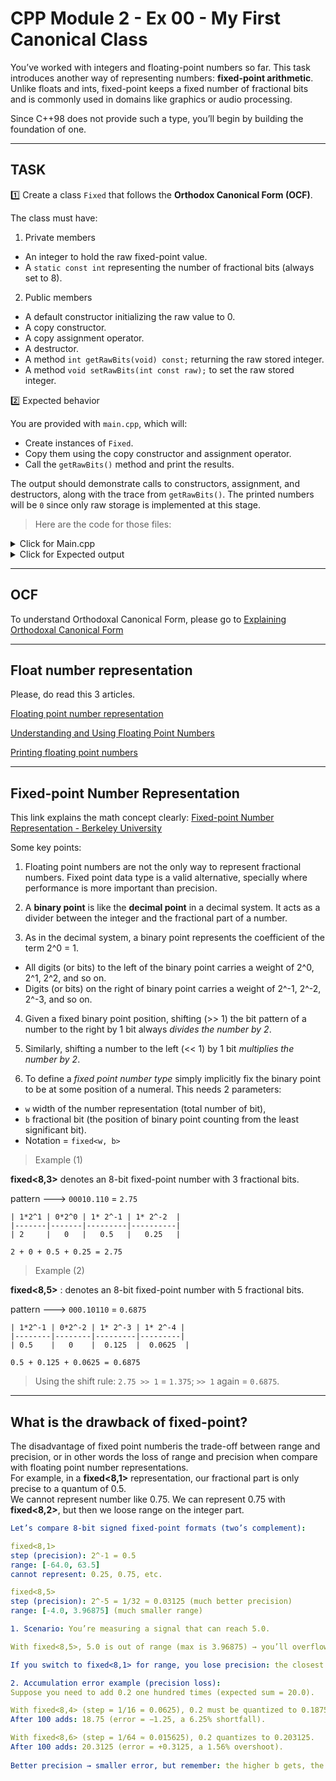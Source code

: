 # CPP Module 2 - Ex 00 - My First Canonical Class

You’ve worked with integers and floating-point numbers so far. This task introduces another way of representing numbers: **fixed-point arithmetic**. Unlike floats and ints, fixed-point keeps a fixed number of fractional bits and is commonly used in domains like graphics or audio processing.  

Since C++98 does not provide such a type, you’ll begin by building the foundation of one.  

---

## TASK

1️⃣ Create a class `Fixed` that follows the **Orthodox Canonical Form (OCF)**.  

The class must have:
1. Private members
- An integer to hold the raw fixed-point value.
- A `static const int` representing the number of fractional bits (always set to 8).

2. Public members
- A default constructor initializing the raw value to 0.
- A copy constructor.
- A copy assignment operator.
- A destructor.
- A method `int getRawBits(void) const;` returning the raw stored integer.
- A method `void setRawBits(int const raw);` to set the raw stored integer.

2️⃣ Expected behavior

You are provided with `main.cpp`, which will:
- Create instances of `Fixed`.
- Copy them using the copy constructor and assignment operator.
- Call the `getRawBits()` method and print the results.

The output should demonstrate calls to constructors, assignment, and destructors, along with the trace from `getRawBits()`. The printed numbers will be `0` since only raw storage is implemented at this stage.

> Here are the code for those files:  
  
<details> <summary> Click for Main.cpp </summary> 

```
 #include <iostream>
 int
 main( void ) {
 Fixed a;
 Fixed b( a );
 Fixed c;
 c = b;
 std::cout << a.getRawBits() << std::endl;
 std::cout << b.getRawBits() << std::endl;
 std::cout << c.getRawBits() << std::endl;
 return 0;
 }
 ```
</details>

<details> <summary> Click for Expected output </summary> 

```
 $> ./a.out
 Default constructor called
 Copy constructor called
 Copy assignment operator called // <-- This line may be missing depending on your implementation
 getRawBits member function called
 Default constructor called
 Copy assignment operator called
 getRawBits member function called
 getRawBits member function called
 0
 getRawBits member function called
 0
 getRawBits member function called
 0
 Destructor called
 Destructor called
 Destructor called
 $>
 ```
</details>

---

## OCF

To understand Orthodoxal Canonical Form, please go to [Explaining Orthodoxal Canonical Form](/home/florencia/proyectos/CPP/Cplusplus/9_OrthodoxCanonicalForm.md)

---
## Float number representation

Please, do read this 3 articles. 

[Floating point number representation](https://www.cprogramming.com/tutorial/floating_point/understanding_floating_point_representation.html)

[Understanding and Using Floating Point Numbers](https://www.cprogramming.com/tutorial/floating_point/understanding_floating_point.html)

[Printing floating point numbers](https://www.cprogramming.com/tutorial/floating_point/understanding_floating_point_printing.html)

---

## **Fixed-point Number Representation**  

This link explains the math concept clearly: [Fixed-point Number Representation - Berkeley University](https://web.archive.org/web/20231224143018/https://inst.eecs.berkeley.edu/~cs61c/sp06/handout/fixedpt.html)

Some key points:  
1. Floating point numbers are not the only way to represent fractional numbers. Fixed point data type is a valid alternative, specially where performance is more important than precision.   
   
2. A **binary point** is like the **decimal point** in a decimal system. It acts as a divider between the integer and the fractional part of a number.
     
3. As in the decimal system, a binary point represents the coefficient of the term 2^0 = 1.
- All digits (or bits) to the left of the binary point carries a weight of 2^0, 2^1, 2^2, and so on. 
- Digits (or bits) on the right of binary point carries a weight of 2^-1, 2^-2, 2^-3, and so on.
   
4. Given a fixed binary point position, shifting (>> 1) the bit pattern of a number to the right by 1 bit always *divides the number by 2*. 
5. Similarly, shifting a number to the left (<< 1) by 1 bit *multiplies the number by 2*. 
  
6. To define a *fixed point number type* simply implicitly fix the binary point to be at some position of a numeral. This needs 2 parameters:
- `w` width of the number representation (total number of bit),  
- `b` fractional bit (the position of binary point counting from the least significant bit).
- Notation = `fixed<w, b>`

> Example  (1)
  
**fixed<8,3>** denotes an 8-bit fixed-point number with 3 fractional bits.  

pattern ---> `00010.110` = `2.75`

```
| 1*2^1 | 0*2^0 | 1* 2^-1 | 1* 2^-2  |
|-------|-------|---------|----------|
| 2     |   0   |   0.5   |   0.25   |
  
2 + 0 + 0.5 + 0.25 = 2.75
```

> Example (2)

**fixed<8,5>** : denotes an 8-bit fixed-point number with 5 fractional bits.
  
pattern ---> `000.10110` = `0.6875`

```
| 1*2^-1 | 0*2^-2 | 1* 2^-3 | 1* 2^-4 |
|--------|--------|---------|---------|
| 0.5    |   0    |  0.125  |  0.0625  |
  
0.5 + 0.125 + 0.0625 = 0.6875
```

> Using the shift rule: `2.75 >> 1` = `1.375`; `>> 1` again = `0.6875`.

---

## What is the drawback of fixed-point?

The disadvantage of fixed point numberis the trade-off between range and precision, or in other words the loss of range and precision when compare with floating point number representations.  
For example, in a **fixed<8,1>** representation, our fractional part is only precise to a quantum of 0.5.  
We cannot represent number like 0.75. We can represent 0.75 with **fixed<8,2>**, but then we loose range on the integer part.  

```yaml
Let’s compare 8-bit signed fixed-point formats (two’s complement):

fixed<8,1>
step (precision): 2^-1 = 0.5
range: [-64.0, 63.5]
cannot represent: 0.25, 0.75, etc.

fixed<8,5>
step (precision): 2^-5 = 1/32 ≈ 0.03125 (much better precision)
range: [-4.0, 3.96875] (much smaller range)

1. Scenario: You’re measuring a signal that can reach 5.0.

With fixed<8,5>, 5.0 is out of range (max is 3.96875) → you’ll overflow/saturate or wrap, depending on your implementation.

If you switch to fixed<8,1> for range, you lose precision: the closest to π ≈ 3.1416 is either 3.0 or 3.5 (quantization error up to ~0.3584).

2. Accumulation error example (precision loss):
Suppose you need to add 0.2 one hundred times (expected sum = 20.0).

With fixed<8,4> (step = 1/16 = 0.0625), 0.2 must be quantized to 0.1875.
After 100 adds: 18.75 (error = −1.25, a 6.25% shortfall).

With fixed<8,6> (step = 1/64 ≈ 0.015625), 0.2 quantizes to 0.203125.
After 100 adds: 20.3125 (error = +0.3125, a 1.56% overshoot).  
  
Better precision → smaller error, but remember: the higher b gets, the smaller your representable range becomes.
```